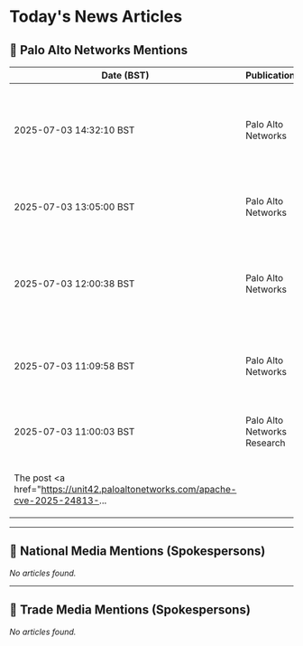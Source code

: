 # Today's News Articles

## 📌 Palo Alto Networks Mentions

| Date (BST) | Publication | Title | Summary |
|------------|-------------|-------|---------|
| 2025-07-03 14:32:10 BST | Palo Alto Networks | [Palo Alto Networks vs. Okta: Which Cybersecurity Stock is a Smart Buy? - Zacks Investment Research](https://news.google.com/rss/articles/CBMirAFBVV95cUxObEFKcnd0R0hHazJCVkFkdzBBRUN4YkRyckFsNlFhbWJIZGpwS0xCaUp2UE93aEpQWnVscXhHR0VhWWxhMEJaOGhOcTJQalc5YzJEU2V1NUhEUTlYTDE2TmYzNUlOVnRkRGpFWm1IRDh4VTQ1MEVCaWlTY09zaFlveDBKUVJIOThJUzgwNlhlaTFxMjNlT3EzaVNqbEsyRm51VWlzT0NaOWFFZlFq?oc=5) | <a href="https://news.google.com/rss/articles/CBMirAFBVV95cUxObEFKcnd0R0hHazJCVkFkdzBBRUN4YkRyckFsNlFhbWJIZGpwS0xCaUp2UE93aEpQWnVscXhHR0VhWWxhMEJaOGhOcTJQalc5YzJEU2V1NUhEUTlYTDE2TmYzNUlOVnRkRGpFWm1IRD... |
| 2025-07-03 13:05:00 BST | Palo Alto Networks | [Is It Too Late to Buy Palo Alto Networks Stock? - The Motley Fool](https://news.google.com/rss/articles/CBMikwFBVV95cUxPYWF2VU5UaEhtREdLakdTQ2JLMFhmTGFlelZzNklIR2NzNGJ5YVJJWEhMb0pHTEY5YU5FbXhCcTNpbXotd0EzN1BPZzFwVzlfTWZYamlMekprX1E1ZWRTbzVkTXRsbDI3MElBVVQ4NHJPYlNkckk1eTU1UXkyS3hYMDBFRklzdWh3NzdEa1JNR2ZwMUk?oc=5) | <a href="https://news.google.com/rss/articles/CBMikwFBVV95cUxPYWF2VU5UaEhtREdLakdTQ2JLMFhmTGFlelZzNklIR2NzNGJ5YVJJWEhMb0pHTEY5YU5FbXhCcTNpbXotd0EzN1BPZzFwVzlfTWZYamlMekprX1E1ZWRTbzVkTXRsbDI3MElBVVQ4NH... |
| 2025-07-03 12:00:38 BST | Palo Alto Networks | [Is Palo Alto Networks, Inc.'s (NASDAQ:PANW) Latest Stock Performance A Reflection Of Its Financial Health? - Yahoo Finance](https://news.google.com/rss/articles/CBMigAFBVV95cUxPOHg0N0xGLWsxNkpaSFdINkUxSEFNWXlJbHRJMHJWRUhjR0t3YnV5b1N3RkNOdmtOcW5tOW9NVGpzbEZkSXBlMVMzbTk3SDFMeEM4NUwzTWk5QVU2RkNWSGpSbm4xbFM5bEE3dkhoYXBwbERReGFJT1c5QUFWblVXLQ?oc=5) | <a href="https://news.google.com/rss/articles/CBMigAFBVV95cUxPOHg0N0xGLWsxNkpaSFdINkUxSEFNWXlJbHRJMHJWRUhjR0t3YnV5b1N3RkNOdmtOcW5tOW9NVGpzbEZkSXBlMVMzbTk3SDFMeEM4NUwzTWk5QVU2RkNWSGpSbm4xbFM5bEE3dkhoYX... |
| 2025-07-03 11:09:58 BST | Palo Alto Networks | [Apache Under the Lens: Tomcat’s Partial PUT and Camel’s Header Hijack - Unit 42](https://news.google.com/rss/articles/CBMikgFBVV95cUxNWE9NRzNqdXNDREh5SmFjd2tQaEYySUFNWlVsOXR3dFlGT2lDZ0JmNGYyNUtHVmNwVHRGUzNOSERvaHR3WmdqV09ZaENQSkhUb2k1UEV3Tm5NVnFrVVRLbmt6QmhhQTNiMWhDd1hiYW5xclFRdlUwbjEzZEp0OTVxWVJnbEFUQlJGVjR3Q3U2bi0zUQ?oc=5) | <a href="https://news.google.com/rss/articles/CBMikgFBVV95cUxNWE9NRzNqdXNDREh5SmFjd2tQaEYySUFNWlVsOXR3dFlGT2lDZ0JmNGYyNUtHVmNwVHRGUzNOSERvaHR3WmdqV09ZaENQSkhUb2k1UEV3Tm5NVnFrVVRLbmt6QmhhQTNiMWhDd1hiYW... |
| 2025-07-03 11:00:03 BST | Palo Alto Networks Research | [Apache Under the Lens: Tomcat’s Partial PUT and Camel’s Header Hijack](https://unit42.paloaltonetworks.com/apache-cve-2025-24813-cve-2025-27636-cve-2025-29891/) | <p>We analyze CVE-2025-24813 (Tomcat Partial PUT RCE), CVE-2025-27636 and CVE-2025-29891 (Camel Header Hijack RCE). </p>
<p>The post <a href="https://unit42.paloaltonetworks.com/apache-cve-2025-24813-... |

---
## 📰 National Media Mentions (Spokespersons)

_No articles found._

---
## 📘 Trade Media Mentions (Spokespersons)

_No articles found._
